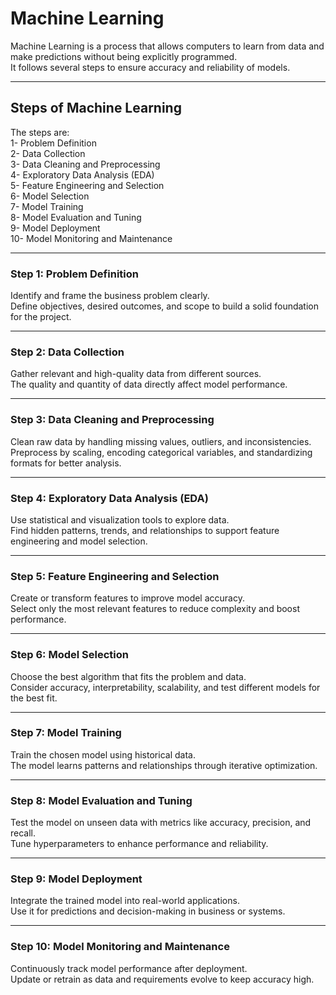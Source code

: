 # Machine Learning

Machine Learning is a process that allows computers to learn from data and make predictions without being explicitly programmed.  
It follows several steps to ensure accuracy and reliability of models.

---

## Steps of Machine Learning

The steps are:  
1- Problem Definition  
2- Data Collection  
3- Data Cleaning and Preprocessing  
4- Exploratory Data Analysis (EDA)  
5- Feature Engineering and Selection  
6- Model Selection  
7- Model Training  
8- Model Evaluation and Tuning  
9- Model Deployment  
10- Model Monitoring and Maintenance  

---

### Step 1: Problem Definition
Identify and frame the business problem clearly.  
Define objectives, desired outcomes, and scope to build a solid foundation for the project.

---

### Step 2: Data Collection
Gather relevant and high-quality data from different sources.  
The quality and quantity of data directly affect model performance.

---

### Step 3: Data Cleaning and Preprocessing
Clean raw data by handling missing values, outliers, and inconsistencies.  
Preprocess by scaling, encoding categorical variables, and standardizing formats for better analysis.

---

### Step 4: Exploratory Data Analysis (EDA)
Use statistical and visualization tools to explore data.  
Find hidden patterns, trends, and relationships to support feature engineering and model selection.

---

### Step 5: Feature Engineering and Selection
Create or transform features to improve model accuracy.  
Select only the most relevant features to reduce complexity and boost performance.

---

### Step 6: Model Selection
Choose the best algorithm that fits the problem and data.  
Consider accuracy, interpretability, scalability, and test different models for the best fit.

---

### Step 7: Model Training
Train the chosen model using historical data.  
The model learns patterns and relationships through iterative optimization.

---

### Step 8: Model Evaluation and Tuning
Test the model on unseen data with metrics like accuracy, precision, and recall.  
Tune hyperparameters to enhance performance and reliability.

---

### Step 9: Model Deployment
Integrate the trained model into real-world applications.  
Use it for predictions and decision-making in business or systems.

---

### Step 10: Model Monitoring and Maintenance
Continuously track model performance after deployment.  
Update or retrain as data and requirements evolve to keep accuracy high.

 
